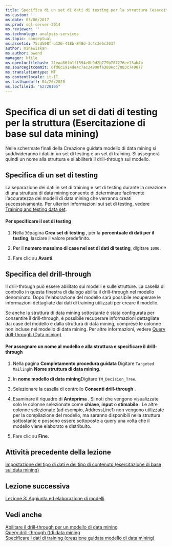 ```yaml
---
title: Specifica di un set di dati di testing per la struttura (esercitazione di base sul data mining) | Microsoft Docs
ms.custom: ''
ms.date: 03/06/2017
ms.prod: sql-server-2014
ms.reviewer: ''
ms.technology: analysis-services
ms.topic: conceptual
ms.assetid: 75cd508f-b126-418b-848d-3c4c3e6c303f
author: minewiskan
ms.author: owend
manager: kfile
ms.openlocfilehash: 21eaa86fb1ff594e8b9d2b779b787276ee13ab4b
ms.sourcegitcommit: 6fd8c1914de4c7ac24900fe388ecc7883c740077
ms.translationtype: MT
ms.contentlocale: it-IT
ms.lasthandoff: 04/26/2020
ms.locfileid: "62720105"
---
```

# <a name="specifying-a-testing-data-set-for-the-structure-basic-data-mining-tutorial"></a>Specifica di un set di dati di testing per la struttura (Esercitazione di base sul data mining)
  Nelle schermate finali della Creazione guidata modello di data mining si suddivideranno i dati in un set di testing e un set di training. Si assegnerà quindi un nome alla struttura e si abiliterà il drill-through sul modello.  
  
## <a name="specifying-a-testing-set"></a>Specifica di un set di testing  
 La separazione dei dati in set di training e set di testing durante la creazione di una struttura di data mining consente di determinare facilmente l'accuratezza dei modelli di data mining che verranno creati successivamente. Per ulteriori informazioni sui set di testing, vedere [Training and testing data set](../../2014/analysis-services/data-mining/training-and-testing-data-sets.md).  
  
#### <a name="to-specify-the-testing-set"></a>Per specificare il set di testing  
  
1.  Nella `30`pagina **Crea set di testing** , per la **percentuale di dati per il testing**, lasciare il valore predefinito.  
  
2.  Per il **numero massimo di case nel set di dati di testing**, digitare `1000`.  
  
3.  Fare clic su **Avanti**.  
  
## <a name="specifying-drillthrough"></a>Specifica del drill-through  
 Il drill-through può essere abilitato sui modelli e sulle strutture. La casella di controllo in questa finestra di dialogo abilita il drill-through nel modello denominato. Dopo l'elaborazione del modello sarà possibile recuperare le informazioni dettagliate dai dati di training utilizzati per creare il modello.  
  
 Se anche la struttura di data mining sottostante è stata configurata per consentire il drill-through, è possibile recuperare informazioni dettagliate dai case del modello e dalla struttura di data mining, comprese le colonne non incluse nel modello di data mining. Per altre informazioni, vedere [Query drill-through &#40;Data mining&#41;](../../2014/analysis-services/data-mining/drillthrough-queries-data-mining.md).  
  
#### <a name="to-name-the-model-and-structure-and-specify-drillthrough"></a>Per assegnare un nome al modello e alla struttura e specificare il drill-through  
  
1.  Nella pagina **Completamento procedura guidata** Digitare `Targeted Mailing`in **Nome struttura di data mining**.  
  
2.  In **nome modello di data mining**Digitare `TM_Decision_Tree`.  
  
3.  Selezionare la casella di controllo **Consenti drill-through** .  
  
4.  Esaminare il riquadro di **Anteprima** . Si noti che vengono visualizzate solo le colonne selezionate come **chiave**, **input** o **stimabile** . Le altre colonne selezionate (ad esempio, AddressLine1) non vengono utilizzate per la compilazione del modello, ma saranno disponibili nella struttura sottostante e possono essere sottoposte a query una volta che il modello viene elaborato e distribuito.  
  
5.  Fare clic su **Fine**.  
  
## <a name="previous-task-in-lesson"></a>Attività precedente della lezione  
 [Impostazione del tipo di dati e del tipo di contenuto &#40;esercitazione di base sul data mining&#41;](../../2014/tutorials/specifying-the-data-type-and-content-type-basic-data-mining-tutorial.md)  
  
## <a name="next-lesson"></a>Lezione successiva  
 [Lezione 3: Aggiunta ed elaborazione di modelli](../../2014/tutorials/lesson-3-adding-and-processing-models.md)  
  
## <a name="see-also"></a>Vedi anche  
 [Abilitare il drill-through per un modello di data mining](../../2014/analysis-services/data-mining/enable-drillthrough-for-a-mining-model.md)   
 [Query drill-through &#40;&#41;di data mining](../../2014/analysis-services/data-mining/drillthrough-queries-data-mining.md)   
 [Specificare i dati di training &#40;creazione guidata modello di data mining&#41;](../../2014/analysis-services/specify-the-training-data-data-mining-wizard.md)  
  
  
